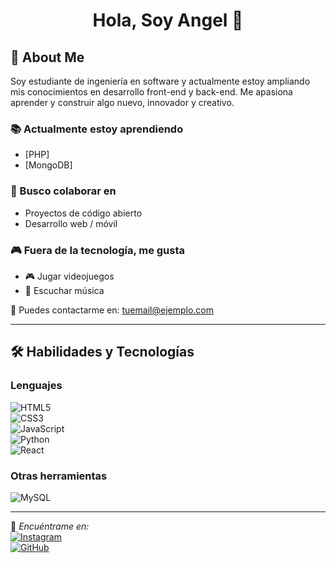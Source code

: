 <h1 align="center">Hola, Soy Angel 👋</h1>  

## 🚀 About Me  
Soy estudiante de ingeniería en software y actualmente estoy ampliando mis conocimientos en desarrollo front-end y back-end. Me apasiona aprender y construir algo nuevo, innovador y creativo.  

### 📚 Actualmente estoy aprendiendo  
- [PHP]  
- [MongoDB]  

### 🤝 Busco colaborar en  
- Proyectos de código abierto  
- Desarrollo web / móvil  

### 🎮 Fuera de la tecnología, me gusta  
- 🎮 Jugar videojuegos  
- 🎵 Escuchar música   

📩 Puedes contactarme en: [tuemail@ejemplo.com](mailto:tuemail@ejemplo.com)  

---

## 🛠️ Habilidades y Tecnologías  

### Lenguajes  
![HTML5](https://img.shields.io/badge/HTML5-E34F26?style=for-the-badge&logo=html5&logoColor=white)  
![CSS3](https://img.shields.io/badge/CSS3-1572B6?style=for-the-badge&logo=css3&logoColor=white)  
![JavaScript](https://img.shields.io/badge/JavaScript-F7DF1E?style=for-the-badge&logo=javascript&logoColor=black)  
![Python](https://img.shields.io/badge/Python-3776AB?style=for-the-badge&logo=python&logoColor=white)  
![React](https://img.shields.io/badge/React-61DAFB?style=for-the-badge&logo=react&logoColor=black)

### Otras herramientas  
![MySQL](https://img.shields.io/badge/MySQL-4479A1?style=for-the-badge&logo=mysql&logoColor=white)  

---

🔗 *Encuéntrame en:*  
[![Instagram](https://img.shields.io/badge/Instagram-E4405F?style=for-the-badge&logo=instagram&logoColor=white)](https://www.instagram.com/tuusuario)  
[![GitHub](https://img.shields.io/badge/GitHub-181717?style=for-the-badge&logo=github&logoColor=white)](https://github.com/tuusuario)

